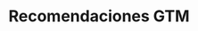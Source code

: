 ---
title: Recomendaciones GTM
draft: true
menu:
  sidebar:
    name: Recomendaciones GTM
    identifier: Recomendaciones GTM
    weight: 100
---